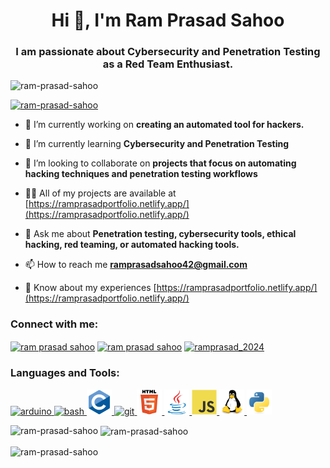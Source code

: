 <h1 align="center">Hi 👋, I'm Ram Prasad Sahoo</h1>
<h3 align="center">I am passionate about Cybersecurity and Penetration Testing as a Red Team Enthusiast.</h3>

<p align="left"> <img src="https://komarev.com/ghpvc/?username=ram-prasad-sahoo&label=Profile%20views&color=0e75b6&style=flat" alt="ram-prasad-sahoo" /> </p>

<p align="left"> <a href="https://github.com/ryo-ma/github-profile-trophy"><img src="https://github-profile-trophy.vercel.app/?username=ram-prasad-sahoo" alt="ram-prasad-sahoo" /></a> </p>

- 🔭 I’m currently working on **creating an automated tool for hackers.**

- 🌱 I’m currently learning **Cybersecurity and Penetration Testing**

- 👯 I’m looking to collaborate on **projects that focus on automating hacking techniques and penetration testing workflows**

- 👨‍💻 All of my projects are available at [https://ramprasadportfolio.netlify.app/](https://ramprasadportfolio.netlify.app/)

- 💬 Ask me about **Penetration testing, cybersecurity tools, ethical hacking, red teaming, or automated hacking tools.**

- 📫 How to reach me **ramprasadsahoo42@gmail.com**

- 📄 Know about my experiences [https://ramprasadportfolio.netlify.app/](https://ramprasadportfolio.netlify.app/)

<h3 align="left">Connect with me:</h3>
<p align="left">
<a href="https://www.linkedin.com/in/ramprasadsahoo" target="blank"><img align="center" src="https://raw.githubusercontent.com/rahuldkjain/github-profile-readme-generator/master/src/images/icons/Social/linked-in-alt.svg" alt="ram prasad sahoo" height="30" width="40" /></a>
<a href="https://www.facebook.com/share/Rs9PgjDVGdYZyYH6/?mibextid=qi2Omg" target="blank"><img align="center" src="https://raw.githubusercontent.com/rahuldkjain/github-profile-readme-generator/master/src/images/icons/Social/facebook.svg" alt="ram prasad sahoo" height="30" width="40" /></a>
<a href="https://www.instagram.com/ramprasad_2024/" target="blank"><img align="center" src="https://raw.githubusercontent.com/rahuldkjain/github-profile-readme-generator/master/src/images/icons/Social/instagram.svg" alt="ramprasad_2024" height="30" width="40" /></a>
</p>

<h3 align="left">Languages and Tools:</h3>
<p align="left"> <a href="https://www.arduino.cc/" target="_blank" rel="noreferrer"> <img src="https://cdn.worldvectorlogo.com/logos/arduino-1.svg" alt="arduino" width="40" height="40"/> </a> <a href="https://www.gnu.org/software/bash/" target="_blank" rel="noreferrer"> <img src="https://www.vectorlogo.zone/logos/gnu_bash/gnu_bash-icon.svg" alt="bash" width="40" height="40"/> </a> <a href="https://www.cprogramming.com/" target="_blank" rel="noreferrer"> <img src="https://raw.githubusercontent.com/devicons/devicon/master/icons/c/c-original.svg" alt="c" width="40" height="40"/> </a> <a href="https://git-scm.com/" target="_blank" rel="noreferrer"> <img src="https://www.vectorlogo.zone/logos/git-scm/git-scm-icon.svg" alt="git" width="40" height="40"/> </a> <a href="https://www.w3.org/html/" target="_blank" rel="noreferrer"> <img src="https://raw.githubusercontent.com/devicons/devicon/master/icons/html5/html5-original-wordmark.svg" alt="html5" width="40" height="40"/> </a> <a href="https://www.java.com" target="_blank" rel="noreferrer"> <img src="https://raw.githubusercontent.com/devicons/devicon/master/icons/java/java-original.svg" alt="java" width="40" height="40"/> </a> <a href="https://developer.mozilla.org/en-US/docs/Web/JavaScript" target="_blank" rel="noreferrer"> <img src="https://raw.githubusercontent.com/devicons/devicon/master/icons/javascript/javascript-original.svg" alt="javascript" width="40" height="40"/> </a> <a href="https://www.linux.org/" target="_blank" rel="noreferrer"> <img src="https://raw.githubusercontent.com/devicons/devicon/master/icons/linux/linux-original.svg" alt="linux" width="40" height="40"/> </a> <a href="https://www.python.org" target="_blank" rel="noreferrer"> <img src="https://raw.githubusercontent.com/devicons/devicon/master/icons/python/python-original.svg" alt="python" width="40" height="40"/> </a> </p>

<p><img align="left" src="https://github-readme-stats.vercel.app/api/top-langs?username=ram-prasad-sahoo&show_icons=true&locale=en&layout=compact" alt="ram-prasad-sahoo" /></p>

<p>&nbsp;<img align="center" src="https://github-readme-stats.vercel.app/api?username=ram-prasad-sahoo&show_icons=true&locale=en" alt="ram-prasad-sahoo" /></p>

<p><img align="center" src="https://github-readme-streak-stats.herokuapp.com/?user=ram-prasad-sahoo&" alt="ram-prasad-sahoo" /></p>
